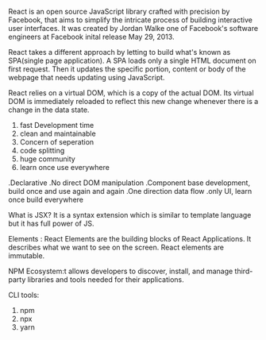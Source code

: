 React is an open source JavaScript library
crafted with precision by Facebook, that aims to simplify the intricate process of building interactive user interfaces. It was created by Jordan Walke one of Facebook's software engineers at Facebook inital release May 29, 2013.

React takes a different approach by letting to build what's known as SPA(single page application). A SPA loads only a single HTML document on first request. Then it updates the specific portion, content or body of the webpage that needs updating using JavaScript.

React relies on a virtual DOM, which is a copy of the actual DOM. Its virtual DOM is immediately reloaded to reflect this new change whenever there is a change in the data state.

<!-- Problems that it solve -->

1. fast Development time
2. clean and maintainable
3. Concern of seperation
4. code splitting
5. huge community
6. learn once use everywhere

<!-- Why REacts -->

.Declarative
.No direct DOM manipulation
.Component base development, build once and use again and again
.One direction data flow
.only UI, learn once build everywhere

<!--Node should be installed before react starts -->

What is JSX?
It is a syntax extension which is similar to template language but it has full power of JS.

Elements : React Elements are the building blocks of React Applications. It describes what we want to see on the screen. React elements are immutable.

NPM Ecosystem:t allows developers to discover, install, and manage third-party libraries and tools needed for their applications.

CLI tools:

1. npm
2. npx
3. yarn
